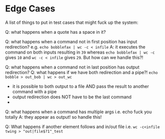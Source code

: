 Edge Cases
==========

A list of things to put in test cases that might fuck up the system:

Q: what happens when a quote has a space in it?

Q: what happens when a command not in first position has input redirection? e.g.
`echo bobblefax | wc -c < infile`
A: it executes the command on both inputs resulting in `39` whereas `echo bobblefax | wc -c` gives `10` and `wc -c < infile` gives `29`. But how can we handle this?!

Q: what happens when a command not in last position has output redirection?
Q: what happens if we have both redirection and a pipe?!
`echo bobble > out_bob | wc > out_wc`
- it is possible to both output to a file AND pass the result to another command with a pipe
- output redirection does NOT have to be the last command
- 

Q: what happens when a command has multiple args i.e. echo fuck you totally
A: they appear as output! so handle this!

Q: What happens if another element follows and in/out file i.e. `wc -c<infile twing > "out|file$?1"_test`